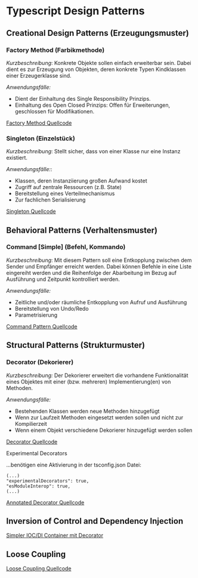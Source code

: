 # Typescript Design Patterns

## Creational Design Patterns (Erzeugungsmuster)

### Factory Method (Farbikmethode)

*Kurzbeschreibung*: Konkrete Objekte sollen einfach erweiterbar sein. Dabei dient es zur Erzeugung
von Objekten, deren konkrete Typen Kindklassen einer Erzeugerklasse sind. 

*Anwendungsfälle:*
+ Dient der Einhaltung des Single Responsibility Prinzips. 
+ Einhaltung des Open Closed Prinzips: Offen für Erweiterungen, geschlossen für Modifikationen.

[Factory Method Quellcode](https://github.com/JensBekersch/TypescriptDesignPatterns/tree/master/src/CreationalPatterns/Factory)

### Singleton (Einzelstück)

*Kurzbeschreibung*: Stellt sicher, dass von einer Klasse nur eine Instanz existiert.

*Anwendungsfälle:*:
+ Klassen, deren Instanziierung großen Aufwand kostet
+ Zugriff auf zentrale Ressourcen (z.B. State)
+ Bereitstellung eines Verteilmechanismus
+ Zur fachlichen Serialisierung

[Singleton Quellcode](https://github.com/JensBekersch/TypescriptDesignPatterns/tree/master/src/CreationalPatterns/Singleton)

## Behavioral Patterns (Verhaltensmuster)

### Command [Simple] (Befehl, Kommando)

*Kurzbeschreibung*: Mit diesem Pattern soll eine Entkopplung zwischen dem Sender und Empfänger erreicht werden. Dabei können Befehle in eine Liste eingereiht werden und die Reihenfolge der Abarbeitung 
im Bezug auf Ausführung und Zeitpunkt kontrolliert werden. 

*Anwendungsfälle:*
+ Zeitliche und/oder räumliche Entkopplung von Aufruf und Ausführung
+ Bereitstellung von Undo/Redo
+ Parametrisierung

[Command Pattern Quellcode](https://github.com/JensBekersch/TypescriptDesignPatterns/tree/master/src/BehavioralPatterns/Command%5BSimple%5D)

## Structural Patterns (Strukturmuster)

### Decorator (Dekorierer)

*Kurzbeschreibung:* Der Dekorierer erweitert die vorhandene Funktionalität eines Objektes mit einer (bzw. mehreren) Implementierung(en) von Methoden.

*Anwendungsfälle:*
+ Bestehenden Klassen werden neue Methoden hinzugefügt
+ Wenn zur Laufzeit Methoden eingesetzt werden sollen und nicht zur Kompilierzeit
+ Wenn einem Objekt verschiedene Dekorierer hinzugefügt werden sollen 

[Decorator Quellcode](https://github.com/JensBekersch/TypescriptDesignPatterns/tree/master/src/StructuralPatterns/Decorator/Decorator)

Experimental Decorators

...benötigen eine Aktivierung in der tsconfig.json Datei:

    (...)
    "experimentalDecorators": true,
    "esModuleInterop": true,
    (...)
    
[Annotated Decorator Quellcode](https://github.com/JensBekersch/TypescriptDesignPatterns/tree/master/src/StructuralPatterns/Decorator/AnnotatedDecorators)    


## Inversion of Control and Dependency Injection 

[Simpler IOC/DI Container mit Decorator](https://github.com/JensBekersch/TypescriptDesignPatterns/tree/master/src/DependencyInjection)

## Loose Coupling

[Loose Coupling Quellcode](https://github.com/JensBekersch/TypescriptDesignPatterns/tree/master/src/LooseCoupling)